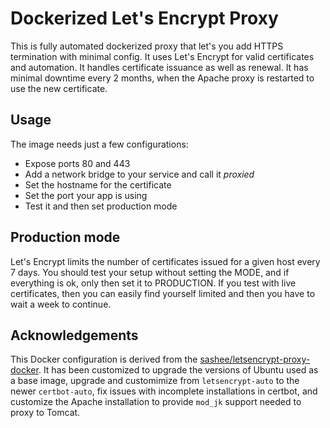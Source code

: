 # Dockerized Let's Encrypt Proxy

This is fully automated dockerized proxy that let's you add HTTPS termination with minimal config.  It uses Let's Encrypt for valid certificates and automation. It handles certificate issuance as well as renewal.  It has minimal downtime every 2 months, when the Apache proxy is restarted to use the new certificate.

## Usage

The image needs just a few configurations:

* Expose ports 80 and 443
* Add a network bridge to your service and call it _proxied_
* Set the hostname for the certificate
* Set the port your app is using
* Test it and then set production mode

## Production mode

Let's Encrypt limits the number of certificates issued for a given host every 7 days.
You should test your setup without setting the MODE, and if everything is ok, only then set it to PRODUCTION.
If you test with live certificates, then you can easily find yourself limited and then you have to wait a week to continue.

## Acknowledgements

This Docker configuration is derived from the [sashee/letsencrypt-proxy-docker](https://hub.docker.com/r/sashee/letsencrypt-proxy-docker/). It has been customized to upgrade the versions of Ubuntu used as a base image, upgrade and customimize from `letsencrypt-auto` to the newer `certbot-auto`, fix issues with incomplete installations in certbot, and customize the Apache installation to provide `mod_jk` support needed to proxy to Tomcat.
